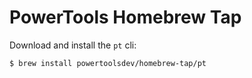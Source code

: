# PowerTools Homebrew Tap

Download and install the `pt` cli:

```bash
$ brew install powertoolsdev/homebrew-tap/pt
```
